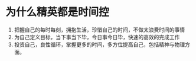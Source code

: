 # 为什么精英都是时间控

1. 把握自己的每时每刻，拥抱生活，珍惜自己的时间，不做太浪费时间的事情
2. 为自己定义目标，当下事当下毕，今日事今日毕，快速的高效的完成工作
3. 投资自己，良性循环，掌握更多的时间，多方位提高自己，包括精神与物理方面。